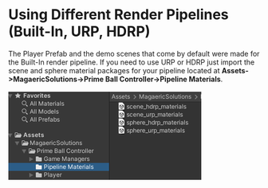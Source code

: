 # Using Different Render Pipelines (Built-In, URP, HDRP)

The Player Prefab and the demo scenes that come by default were made for the Built-In render pipeline.  If you need to use URP or HDRP just import the scene and sphere material packages for your pipeline located at **Assets->MagaericSolutions->Prime Ball Controller->Pipeline Materials**.  
<br/>
![Render Pipelines 1](../images/renderpipeline1.png)


